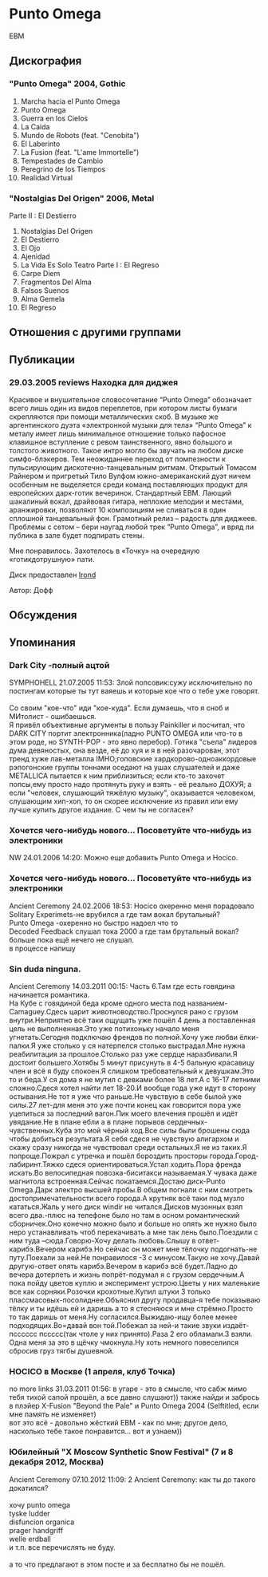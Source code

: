 # Punto Omega

EBM

## Дискография

### "Punto Omega" 2004, Gothic

01. Marcha hacia el Punto Omega
02. Punto Omega
03. Guerra en los Cielos
04. La Caida
05. Mundo de Robots (feat. "Cenobita")
06. El Laberinto
07. La Fusion (feat. "L'ame Immortelle")
08. Tempestades de Cambio
09. Peregrino de los Tiempos
10. Realidad Virtual

### "Nostalgias Del Origen" 2006, Metal

Parte II : El Destierro
01. Nostalgias Del Origen
02. El Destierro
03. El Ojo
04. Ajenidad
05. La Vida Es Solo Teatro
Parte I : El Regreso
06. Carpe Diem
07. Fragmentos Del Alma
08. Falsos Suenos
09. Alma Gemela
10. El Regreso


## Отношения с другими группами


## Публикации

### 29.03.2005 reviews Находка для диджея

<P>Красивое и внушительное словосочетание “Punto Omega” обозначает всего лишь один из видов переплетов, при котором листы бумаги скрепляются при помощи металлических скоб. В музыке же аргентинского дуэта «электронной музыки для тела» “Punto Omega” к металу имеет лишь минимальное отношение только пафосное клавишное вступление с ревом таинственного, явно большого и толстого животного. Такое интро могло бы звучать на любом диске симфо-блэкеров. Тем неожиданнее переход от помпезности к пульсирующим дискотечно-танцевальным ритмам. Открытый Томасом Райнером и пригретый Тило Вулфом южно-американский дуэт ничем особенным не выделяется среди команд поставляющих продукт для европейских дарк-готик вечеринок. Стандартный EBM. Лающий шакалиный вокал, драйвовая гитара, неплохие мелодии и местами, аранжировки, позволяют 10 композициям не сливаться в один сплошной танцевальный фон. Грамотный релиз – радость для диджеев. Проблемы с сетом – бери наугад любой трек “Punto Omega”, и вряд ли публика в зале будет подпирать стены.</P>
<P>Мне понравилось. Захотелось в «Точку» на очередную «готикдотрушную» пати. </P>
<P>Диск предоставлен <A href="http://www.irond.ru/">Irond</A></P>
Автор: Дофф


## Обсуждения


## Упоминания

### Dark City -полный ацтой

SYMPHOHELL 21.07.2005 11:53:
Злой попсовик:сужу исключительно по постингам которые ты тут ваяешь и которые кое что о тебе уже говорят. <BR><BR>Со своим "кое-что" иди "кое-куда". Если думаешь, что я сноб и МИтолист - ошибаешься.<BR>Я привёл объективные аргументы в пользу Painkiller и посчитал, что DARK CITY портит электронника(ладно PUNTO OMEGA или что-то в этом роде, но SYNTH-POP - это явно перебор). Готика "съела" лидеров дума девяностых, она везде, её до хуя и я в ней разочарован, этот тренд хуже лав-металла IMHO;гоповские хардкорово-одноаккордовые рэпогонские группы тоннами оседают на ушах слушателей и даже METALLICA пытается к ним приблизиться; если кто-то захочет попсы,ему просто надо протянуть руку и взять - её реально ДОХУЯ; а если "человек, слушающий тяжёлую музыку", оказывается человеком, слушающим хип-хоп, то он скорее исключение из правил или ему лучше купить другое издание. С чем ты не согласен?

### Хочется чего-нибудь нового... Посоветуйте что-нибудь из электроники

NW 24.01.2006 14:20:
Можно еще добавить Punto Omega и Hocico. 

### Хочется чего-нибудь нового... Посоветуйте что-нибудь из электроники

Ancient Ceremony 24.02.2006 18:53:
Hocico охеренно меня порадовало<BR>Solitary Experimets-не врубился а где там вокал брутальный?<BR>Punto Omega -охеренно но быстро надоел что то<BR>Decoded Feedback  слушал тока 2000 а где там брутальный вокал?<BR>больше пока ещё нечего не слушал.<BR>в процессе напишу

### Sin duda ninguna.

Ancient Ceremony 14.03.2011 00:15:
Часть 6.Там где есть говядина начинается романтика.<BR>На Кубе с говядиной беда кроме одного места под названием-Camaguey.Сдесь царит животноводство.Проснулся рано с грузом внутри.Неприятно всё таки ощущать уже пошёл 4 день а поставленная цель не выполненная.Это уже потихоньку начало меня угнетать.Сегодня подключаю френдов по полной.Хочу уже любви ёлки-палки.Я уже столько у ся натерпелся столько выстрадал.Мне нужна реабилитация за прошлое.Столько раз уже сердце наразбивали.Я достоит большего.Хотябы 5 минут присунуть в 4-5 бальную красавицу член и всё я буду спокоен.Я слишком требовательный к девушкам.Это то и беда.У ся дома я не мутил с девками более 18 лет.А с 16-17 летними сложно.Сдеся хотел найти лет 18-20.И вообще года уже идут в сторону остывания.Не тот я уже что раньше.Не чувствую в себе былой уже силы.27 лет-для меня это уже почти конец как говорится пора уже уцепиться за последний вагон.Пик моего влечения прошёл и идёт увядание.Не в плане ебли а в плане порывов сердечных-чувственных.Куба это мой чёрный ход.Все силы были брошены сюда чтобы добиться результата.Я себя сдеся не чувствую алигархом и скажу сразу никогда не чувствовал среди остальных.Я не из таких.Я попроще.Пожрал с утречка и пошёл бороздить просторы города.Город-лабиринт.Тяжко сдеся ориентироваться.Устал ходить.Пора френда искать.Во велосипедная повозка-биситакси называемая.У чувака даже магнитола встроенная.Сейчас покатаемся.Достаю диск-Punto Omega.Дарк электро высшей пробы.В общем погнали с ним смотреть достопримечательности всего города.А крутняк всё таки под музло кататься.Жаль у него диск windir не читался.Дисков музонных взял всего два.-плюс на телефоне было но там в осном романтический сборничек.Оно конечно можно было и больше но опять же нужно было неро устанавливать чтоб перекачивать а мне так лень было.Поездили с ним туда –сюда.Говорю-Хочу делать любовь.Слышу в ответ-карибэ.Вечером карибэ.Но сейчас он может мне тёлочку подогнать-не путу.Поехали за ней.Не понравилося -3 с минусом.Такую не хочу.Давай другую-ответ опять карибэ.Вечером в карибэ всё будет.Ладно до вечера дотерпеть и жизнь попрёт-подумал я с грузом сердечным.А пока пойду цветов куплю и  эксперимент устрою.Цветы у них маленькие все как сорняки.Розочки крохотные.Купил штуки 3 только плассмасовых-посолиднее.Объяснил  другу продавца-я тебе показываю тёлку и ты идёшь ей и даришь а то я стесняюся и мне стрёмно.Просто то так даришь от меня.Ну согласился.Выжидаю-ищу более менее подходящих.Во=давай вон той.Побежал за ней-и такие звуки издаёт-псссссс пссссс(так чтоле у них принято).Раза 2 его обламали.3 взяли. Одна меня за это в щёчку чмокнула.Ну хоть немного повеселился сбросив груз тягбы душевной.

### HOCICO в Москве (1 апреля, клуб Точка)

no more links 31.03.2011 01:56:
в угаре - это в смысле, что сабж мимо тебя тихой сапой прошёл, а все давно слушают)) также найди и забрось в плэйер X-Fusion "Beyond the Pale" и Punto Omega 2004 (Selftitled, если мне память не изменяет)<BR>вот это всё - довольно жёсткий EBM - как по мне; другое дело, насколько тебе такое понравится... вот и узнаем))<BR>

### Юбилейный &quot;X Moscow Synthetic Snow Festival&quot; (7 и 8 декабря 2012, Москва)

Ancient Ceremony 07.10.2012 11:09:
2 Ancient Ceremony: как ты до такого докатился?<BR><BR>хочу punto omega<BR>tyske ludder<BR>disfuncion organica<BR>prager handgriff<BR>welle erdball<BR>и т.п. все перечислять не буду.<BR><BR>а то что предлагают в этом посте и за бесплатно бы не пошёл.

